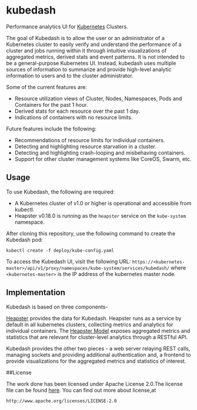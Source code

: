 # kubedash
Performance analytics UI for [Kubernetes](http://github.com/GoogleCloudPlatform/kubernetes) Clusters.

The goal of Kubedash is to allow the user or an administrator of a Kubernetes cluster to easily verify and understand the performance of a cluster and jobs running within it through intuitive visualizations of aggregated metrics, derived stats and event patterns.
It is not intended to be a general-purpose Kubernetes UI.
Instead, kubedash uses multiple sources of information to summarize and provide high-level analytic information to users and to the cluster administrator.

Some of the current features are:
- Resource utilization views of Cluster, Nodes, Namespaces, Pods and Containers for the past 1 hour.
- Derived stats for each resource over the past 1 day.
- Indications of containers with no resource limits.

Future features include the following:
- Recommendations of resource limits for individual containers.
- Detecting and highlighting resource starvation in a cluster.
- Detecting and highlighting crash-looping and misbehaving containers.
- Support for other cluster management systems like CoreOS, Swarm, etc.

## Usage

To use Kubedash, the following are required:
- A Kubernetes cluster of v1.0 or higher is operational and accessible from kubectl.
- Heapster v0.18.0 is running as the `heapster` service on the `kube-system` namespace.

After cloning this repository, use the following command to create the Kubedash pod:

`kubectl create -f deploy/kube-config.yaml`

To access the Kubedash UI, visit the following URL: `https://<kubernetes-master>/api/v1/proxy/namespaces/kube-system/services/kubedash/`
where `<kubernetes-master>` is the IP address of the kubernetes master node.

## Implementation

Kubedash is based on three components-

[Heapster](http://github.com/kubernetes/heapster) provides the data for Kubedash.
Heapster runs as a service by default in all kubernetes clusters, collecting metrics and analytics for individual containers.
The [Heapster Model](https://github.com/kubernetes/heapster/blob/master/docs/model.md) exposes aggregated metrics and statistics that are relevant for cluster-level analytics through a RESTful API.

Kubedash provides the other two pieces - a web server relaying REST calls, managing sockets and providing additional authentication and, a frontend to provide visualizations for the aggregated metrics and statistics of interest.

##License

  The work done has been licensed under Apache License 2.0.The license file can be found
  [here](https://github.com/kubernetes/kubedash/blob/master/LICENSE).
  You can find out more about license,at
  
    http://www.apache.org/licenses/LICENSE-2.0

